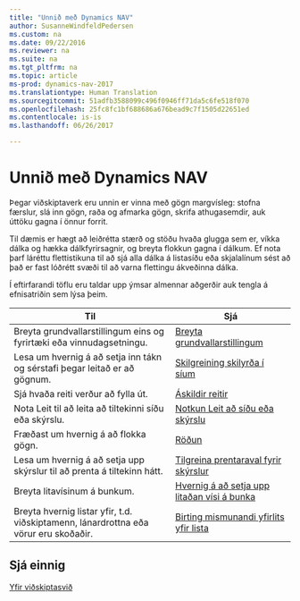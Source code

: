 ```yaml
---
title: "Unnið með Dynamics NAV"
author: SusanneWindfeldPedersen
ms.custom: na
ms.date: 09/22/2016
ms.reviewer: na
ms.suite: na
ms.tgt_pltfrm: na
ms.topic: article
ms-prod: dynamics-nav-2017
ms.translationtype: Human Translation
ms.sourcegitcommit: 51adfb3588099c496f0946ff71da5c6fe518f070
ms.openlocfilehash: 25fc8fc1bf688686a676bead9c7f1505d22651ed
ms.contentlocale: is-is
ms.lasthandoff: 06/26/2017

---
```

    
# <a name="work-with-dynamics-nav"></a>Unnið með Dynamics NAV
Þegar viðskiptaverk eru unnin er vinna með gögn margvísleg: stofna færslur, slá inn gögn, raða og afmarka gögn, skrifa athugasemdir, auk úttöku gagna í önnur forrit.

Til dæmis er hægt að leiðrétta stærð og stöðu hvaða glugga sem er, víkka dálka og hækka dálkfyrirsagnir, og breyta flokkun gagna í dálkum. Ef nota þarf láréttu flettistikuna til að sjá alla dálka á listasíðu eða skjalalínum sést að það er fast lóðrétt svæði til að varna flettingu ákveðinna dálka.

Í eftirfarandi töflu eru taldar upp ýmsar almennar aðgerðir auk tengla á efnisatriðin sem lýsa þeim.

|Til |Sjá |
|---|----|
|Breyta grundvallarstillingum eins og fyrirtæki eða vinnudagsetningu.|[Breyta grundvallarstillingum](ui-change-basic-settings.md)|
|Lesa um hvernig á að setja inn tákn og sérstafi þegar leitað er að gögnum.|[Skilgreining skilyrða í síum](ui-enter-criteria-filters.md)|
|Sjá hvaða reiti verður að fylla út.|[Áskildir reitir](ui-mandatory-fields.md)|
|Nota Leit til að leita að tiltekinni síðu eða skýrslu.|[Notkun Leit að síðu eða skýrslu](ui-search.md)|
|Fræðast um hvernig á að flokka gögn.|[Röðun](ui-sorting.md)|
|Lesa um hvernig á að setja upp skýrslur til að prenta á tiltekinn hátt.|[Tilgreina prentaraval fyrir skýrslur](ui-specify-printer-selection-reports.md)|
|Breyta litavísinum á bunkum.|[Hvernig á að setja upp litaðan vísi á bunka](ui-how-setup-colored-indicator-cues.md)|
|Breyta hvernig listar yfir, t.d. viðskiptamenn, lánardrottna eða vörur eru skoðaðir.|[Birting mismunandi yfirlits yfir lista](across-display-lists-different-views.md)|

## <a name="see-also"></a>Sjá einnig
[Yfir viðskiptasvið](ui-across-business-areas.md)

